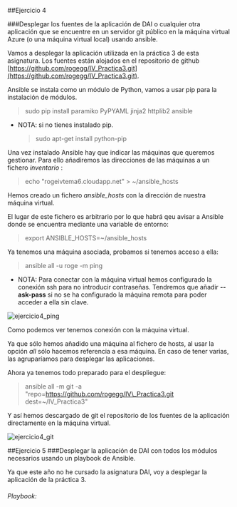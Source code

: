 ##Ejercicio 4

###Desplegar los fuentes de la aplicación de DAI o cualquier otra aplicación que se encuentre en un servidor git público en la máquina virtual Azure (o una máquina virtual local) usando ansible.

Vamos a desplegar la aplicación utilizada en la práctica 3 de esta asignatura. Los fuentes están alojados en el repositorio de github [https://github.com/rogegg/IV_Practica3.git](https://github.com/rogegg/IV_Practica3.git).

Ansible se instala como un módulo de Python, vamos a usar pip para la instalación de módulos.

> sudo pip install paramiko PyPYAML jinja2 httplib2 ansible

- NOTA: si no tienes instalado pip.
	> sudo apt-get install python-pip

Una vez instalado Ansible hay que indicar las máquinas que queremos gestionar. Para ello añadiremos las direcciones de las máquinas a un fichero *inventario* :

> echo "rogeivtema6.cloudapp.net" > ~/ansible\_hosts

Hemos creado un fichero *ansible_hosts* con la dirección de nuestra máquina virtual.

El lugar de este fichero es arbitrario por lo que habrá qeu avisar a Ansible donde se encuentra mediante una variable de entorno:

> export ANSIBLE\_HOSTS=~/ansible\_hosts

Ya tenemos una máquina asociada, probamos si tenemos acceso a ella:

> ansible all -u roge -m ping


- NOTA: Para conectar con la máquina virtual hemos configurado la conexión ssh para no introducir contraseñas. Tendremos que añadir **--ask-pass** si no se ha configurado la máquina remota para poder acceder a ella sin clave.


![ejercicio4_ping](https://raw.github.com/rogegg/IV-GII-13-14/master/Tema6/capturas/ej4_ping.png)




Como podemos ver tenemos conexión con la máquina virtual.

Ya que sólo hemos añadido una máquina al fichero de hosts, al usar la opción *all* sólo hacemos referencia a esa máquina. En caso de tener varias, las agruparíamos para desplegar las aplicaciones.

Ahora ya tenemos todo preparado para el despliegue:
> ansible all -m git -a "repo=https://github.com/rogegg/IV\_Practica3.git dest=~/IV\_Practica3"

Y así hemos descargado de git el repositorio de los fuentes de la aplicación directamente en la máquina virtual.


![ejercicio4_git](https://raw.github.com/rogegg/IV-GII-13-14/master/Tema6/capturas/ej4_git.png)



##Ejercicio 5
###Desplegar la aplicación de DAI con todos los módulos necesarios usando un playbook de Ansible.



Ya que este año no he cursado la asignatura DAI, voy a desplegar la aplicación de la práctica 3.

###### Playbook:






